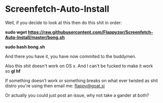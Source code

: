 Screenfetch-Auto-Install
========================

Well, if you decide to look at this then do this shit in order:

**sudo wget https://raw.githubusercontent.com/Flappyzor/Screenfetch-Auto-Install/master/bong.sh**

**sudo bash bong.sh**


And there you have it, you have now commited to the buddymen.

Also this shit doesn't work on OS x. And I can't be fucked to make it work so **gl hf**

If something doesn't work or something breaks on what ever twisted as shit distro you're using then email me: flappy@goat.si

Or actually you could just post an issue, why not take a gander at both?
